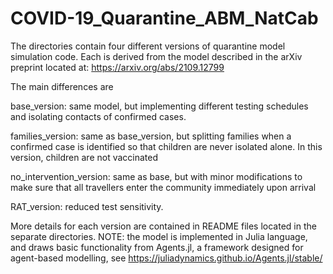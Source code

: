 # COVID-19_Quarantine_ABM_NatCab
The directories contain four different versions of quarantine model simulation code. 
Each is derived from the model described in the arXiv preprint located at: 
https://arxiv.org/abs/2109.12799

The main differences are

base_version: same model, but implementing different testing schedules and isolating contacts of confirmed cases. 

families_version: same as base_version, but splitting families when a confirmed case is identified so that children are never isolated alone. 
In this version, children are not vaccinated 

no_intervention_version: same as base, but with minor modifications to make sure that all travellers enter the community immediately upon arrival 

RAT_version: reduced test sensitivity. 

More details for each version are contained in README files located in the separate directories. 
NOTE: the model is implemented in Julia language, and draws basic functionality from 
Agents.jl, a framework designed for agent-based modelling, see https://juliadynamics.github.io/Agents.jl/stable/
